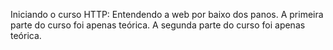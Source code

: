 Iniciando o curso HTTP: Entendendo a web por baixo dos panos.
A primeira parte do curso foi apenas teórica.
A segunda parte do curso foi apenas teórica.

